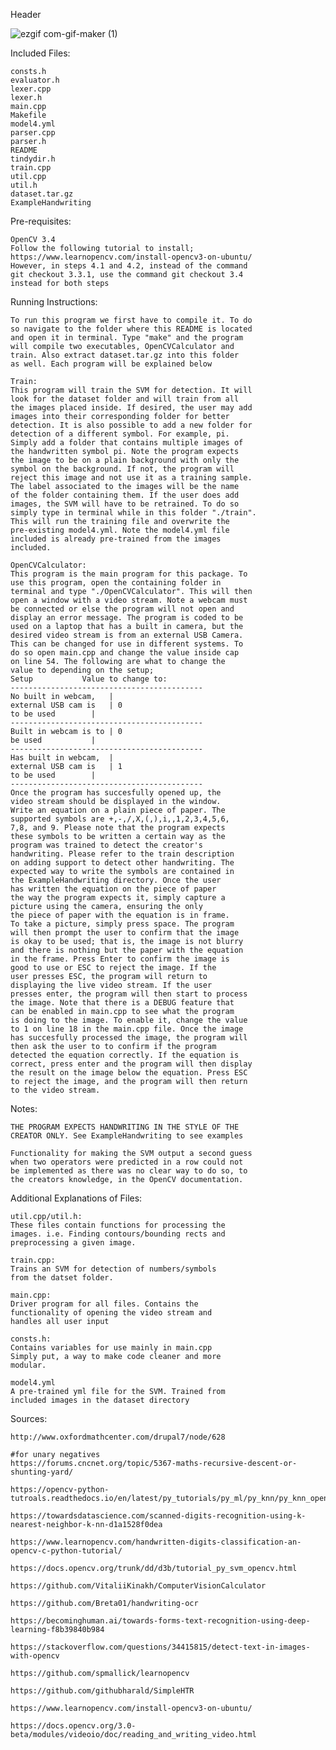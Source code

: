 Header


![ezgif com-gif-maker (1)](https://user-images.githubusercontent.com/43446567/55688118-6177f880-5932-11e9-8213-31059d8cdaa5.gif)

Included Files:

	consts.h
	evaluator.h
	lexer.cpp
	lexer.h
	main.cpp
	Makefile
	model4.yml
	parser.cpp
	parser.h
	README
	tindydir.h
	train.cpp
	util.cpp
	util.h
	dataset.tar.gz
	ExampleHandwriting
	
Pre-requisites:

	OpenCV 3.4
	Follow the following tutorial to install;
	https://www.learnopencv.com/install-opencv3-on-ubuntu/
	However, in steps 4.1 and 4.2, instead of the command
	git checkout 3.3.1, use the command git checkout 3.4
	instead for both steps
	

Running Instructions:

	To run this program we first have to compile it. To do
	so navigate to the folder where this README is located
	and open it in terminal. Type "make" and the program
	will compile two executables, OpenCVCalculator and 
	train. Also extract dataset.tar.gz into this folder 
	as well. Each program will be explained below

	Train:
	This program will train the SVM for detection. It will
	look for the dataset folder and will train from all
	the images placed inside. If desired, the user may add
	images into their corresponding folder for better 
	detection. It is also possible to add a new folder for
	detection of a different symbol. For example, pi. 
	Simply add a folder that contains multiple images of
	the handwritten symbol pi. Note the program expects 
	the image to be on a plain background with only the 
	symbol on the background. If not, the program will 
	reject this image and not use it as a training sample.
	The label associated to the images will be the name 
	of the folder containing them. If the user does add
	images, the SVM will have to be retrained. To do so
	simply type in terminal while in this folder "./train".
	This will run the training file and overwrite the 
	pre-existing model4.yml. Note the model4.yml file 
	included is already pre-trained from the images 
	included.

	OpenCVCalculator:
	This program is the main program for this package. To
	use this program, open the containing folder in 
	terminal and type "./OpenCVCalculator". This will then
	open a window with a video stream. Note a webcam must
	be connected or else the program will not open and
	display an error message. The program is coded to be
	used on a laptop that has a built in camera, but the
	desired video stream is from an external USB Camera.
	This can be changed for use in different systems. To
	do so open main.cpp and change the value inside cap
	on line 54. The following are what to change the
	value to depending on the setup;
	Setup     		Value to change to:
	-------------------------------------------
	No built in webcam,   |
	external USB cam is   | 0
	to be used	      |
	-------------------------------------------
	Built in webcam is to | 0
	be used		      |
	-------------------------------------------
	Has built in webcam,  |
	external USB cam is   | 1
	to be used	      |
	-------------------------------------------
	Once the program has succesfully opened up, the 
	video stream should be displayed in the window.
	Write an equation on a plain piece of paper. The
	supported symbols are +,-,/,X,(,),i,,1,2,3,4,5,6,
	7,8, and 9. Please note that the program expects
	these symbols to be written a certain way as the
	program was trained to detect the creator's 
	handwriting. Please refer to the train description
	on adding support to detect other handwriting. The
	expected way to write the symbols are contained in
	the ExampleHandwriting directory. Once the user
	has written the equation on the piece of paper
	the way the program expects it, simply capture a
	picture using the camera, ensuring the only
	the piece of paper with the equation is in frame.
	To take a picture, simply press space. The program
	will then prompt the user to confirm that the image
	is okay to be used; that is, the image is not blurry
	and there is nothing but the paper with the equation
	in the frame. Press Enter to confirm the image is 
	good to use or ESC to reject the image. If the
	user presses ESC, the program will return to
	displaying the live video stream. If the user 
	presses enter, the program will then start to process
	the image. Note that there is a DEBUG feature that
	can be enabled in main.cpp to see what the program
	is doing to the image. To enable it, change the value
	to 1 on line 18 in the main.cpp file. Once the image
	has succesfully processed the image, the program will
	then ask the user to to confirm if the program 
	detected the equation correctly. If the equation is
	correct, press enter and the program will then display
	the result on the image below the equation. Press ESC
	to reject the image, and the program will then return
	to the video stream.



Notes:

	THE PROGRAM EXPECTS HANDWRITING IN THE STYLE OF THE 
	CREATOR ONLY. See ExampleHandwriting to see examples

	Functionality for making the SVM output a second guess
	when two operators were predicted in a row could not
	be implemented as there was no clear way to do so, to
	the creators knowledge, in the OpenCV documentation.

Additional Explanations of Files:

	util.cpp/util.h:
	These files contain functions for processing the 
	images. i.e. Finding contours/bounding rects and
	preprocessing a given image.

	train.cpp:
	Trains an SVM for detection of numbers/symbols
	from the datset folder.

	main.cpp:
	Driver program for all files. Contains the 
	functionality of opening the video stream and
	handles all user input

	consts.h:
	Contains variables for use mainly in main.cpp
	Simply put, a way to make code cleaner and more
	modular.

	model4.yml
	A pre-trained yml file for the SVM. Trained from
	included images in the dataset directory



Sources:
	
	http://www.oxfordmathcenter.com/drupal7/node/628
	
	#for unary negatives
	https://forums.cncnet.org/topic/5367-maths-recursive-descent-or-shunting-yard/

	https://opencv-python-tutroals.readthedocs.io/en/latest/py_tutorials/py_ml/py_knn/py_knn_opencv/py_knn_opencv.html

	https://towardsdatascience.com/scanned-digits-recognition-using-k-nearest-neighbor-k-nn-d1a1528f0dea

	https://www.learnopencv.com/handwritten-digits-classification-an-opencv-c-python-tutorial/

	https://docs.opencv.org/trunk/dd/d3b/tutorial_py_svm_opencv.html

	https://github.com/VitaliiKinakh/ComputerVisionCalculator

	https://github.com/Breta01/handwriting-ocr

	https://becominghuman.ai/towards-forms-text-recognition-using-deep-learning-f8b39840b984

	https://stackoverflow.com/questions/34415815/detect-text-in-images-with-opencv

	https://github.com/spmallick/learnopencv

	https://github.com/githubharald/SimpleHTR

	https://www.learnopencv.com/install-opencv3-on-ubuntu/
	
	https://docs.opencv.org/3.0-beta/modules/videoio/doc/reading_and_writing_video.html
